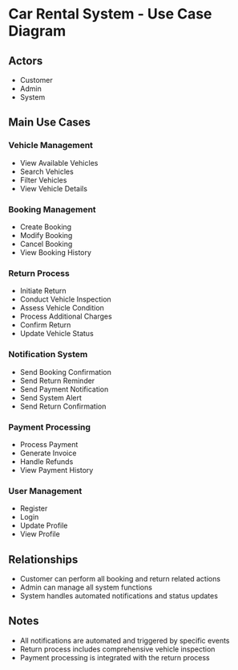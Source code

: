 # Car Rental System - Use Case Diagram

## Actors
- Customer
- Admin
- System

## Main Use Cases

### Vehicle Management
- View Available Vehicles
- Search Vehicles
- Filter Vehicles
- View Vehicle Details

### Booking Management
- Create Booking
- Modify Booking
- Cancel Booking
- View Booking History

### Return Process
- Initiate Return
- Conduct Vehicle Inspection
- Assess Vehicle Condition
- Process Additional Charges
- Confirm Return
- Update Vehicle Status

### Notification System
- Send Booking Confirmation
- Send Return Reminder
- Send Payment Notification
- Send System Alert
- Send Return Confirmation

### Payment Processing
- Process Payment
- Generate Invoice
- Handle Refunds
- View Payment History

### User Management
- Register
- Login
- Update Profile
- View Profile

## Relationships
- Customer can perform all booking and return related actions
- Admin can manage all system functions
- System handles automated notifications and status updates

## Notes
- All notifications are automated and triggered by specific events
- Return process includes comprehensive vehicle inspection
- Payment processing is integrated with the return process 
